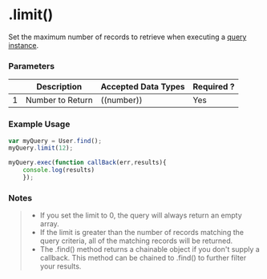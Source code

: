# .limit()

Set the maximum number of records to retrieve when executing a [query instance](http://sailsjs.com/documentation/reference/waterline-orm/queries).

### Parameters
|   |     Description     | Accepted Data Types | Required ? |
|---|---------------------|---------------------|------------|
| 1 |  Number to Return   |      ((number))         | Yes         |

### Example Usage

```javascript
var myQuery = User.find();
myQuery.limit(12);

myQuery.exec(function callBack(err,results){
    console.log(results)
    });

```
### Notes
> * If you set the limit to 0, the query will always return an empty array.
> * If the limit is greater than the number of records matching the query criteria, all of the matching records will be returned.
> * The .find() method returns a chainable object if you don't supply a callback.  This method can be chained to .find() to further filter your results.


<docmeta name="displayName" value=".limit()">
<docmeta name="pageType" value="method">
